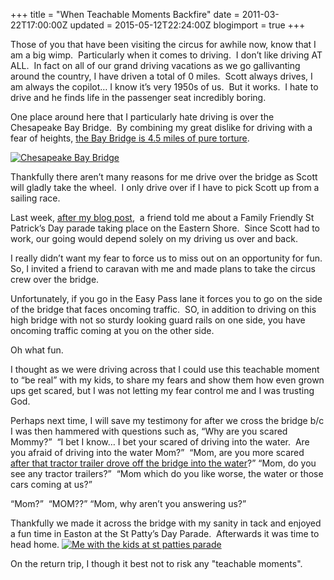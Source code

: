 +++
title = "When Teachable Moments Backfire"
date = 2011-03-22T17:00:00Z
updated = 2015-05-12T22:24:00Z
blogimport = true 
+++

Those of you that have been visiting the circus for awhile now, know that I am a big wimp.&#160; Particularly when it comes to driving.&#160; I don’t like driving AT ALL.&#160; In fact on all of our grand driving vacations as we go gallivanting around the country, I have driven a total of 0 miles.&#160; Scott always drives, I am always the copilot… I know it’s very 1950s of us.&#160; But it works.&#160; I hate to drive and he finds life in the passenger seat incredibly boring.&#160; 

One place around here that I particularly hate driving is over the Chesapeake Bay Bridge.&#160; By combining my great dislike for driving with a fear of heights, [the Bay Bridge is 4.5 miles of pure torture](http://lifeatthecircus.com/2008/08/18/facing-one-of-my-biggest-fears/).&#160; 

[![Chesapeake Bay Bridge](https://latc.s3.amazonaws.com/wp-content/uploads/2011/03/chesapeake_bay_bridge-350x278.jpg "chesapeake_bay_bridge")](https://latc.s3.amazonaws.com/wp-content/uploads/2011/03/chesapeake_bay_bridge.jpg)

Thankfully there aren’t many reasons for me drive over the bridge as Scott will gladly take the wheel.&#160; I only drive over if I have to pick Scott up from a sailing race.&#160; 

Last week, [after my blog post](http://lifeatthecircus.com/2011/03/14/who-knew-2/),&#160; a friend told me about a Family Friendly St Patrick’s Day parade taking place on the Eastern Shore.&#160; Since Scott had to work, our going would depend solely on my driving us over and back.&#160; 

I really didn’t want my fear to force us to miss out on an opportunity for fun.&#160; So, I invited a friend to caravan with me and made plans to take the circus crew over the bridge. 

Unfortunately, if you go in the Easy Pass lane it forces you to go on the side of the bridge that faces oncoming traffic.&#160; SO, in addition to driving on this high bridge with not so sturdy looking guard rails on one side, you have oncoming traffic coming at you on the other side.&#160; 

Oh what fun. 

I thought as we were driving across that I could use this teachable moment to “be real” with my kids, to share my fears and show them how even grown ups get scared, but I was not letting my fear control me and I was trusting God.

Perhaps next time, I will save my testimony for after we cross the bridge b/c I was then hammered with questions such as, “Why are you scared Mommy?”&#160; “I bet I know… I bet your scared of driving into the water.&#160; Are you afraid of driving into the water Mom?”&#160; “Mom, are you more scared [after that tractor trailer drove off the bridge into the water](http://lifeatthecircus.com/2008/08/18/facing-one-of-my-biggest-fears/)?” “Mom, do you see any tractor trailers?”&#160; “Mom which do you like worse, the water or those cars coming at us?” 

“Mom?”&#160; “MOM??” “Mom, why aren’t you answering us?”

Thankfully we made it across the bridge with my sanity in tack and enjoyed a fun time in Easton at the St Patty’s Day Parade.&#160; Afterwards it was time to head home. [![Me with the kids at st patties parade](https://latc.s3.amazonaws.com/wp-content/uploads/2011/03/IMG_95892-350x233.jpg "Circus Mom with her family")](https://latc.s3.amazonaws.com/wp-content/uploads/2011/03/IMG_95892.jpg)

On the return trip, I though it best not to risk any "teachable moments".
